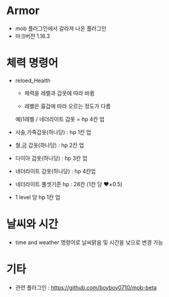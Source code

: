 # Armor
- mob 플러그인에서 갈라져 나온 플러그인
- 마크버전 1.16.3

# 체력 명령어
- reloed_Health
  
  - 체력을 레벨과 갑옷에 따라 바뀜
  
  - 레벨은 흉갑에 따라 오르는 정도가 다름
   
   예)1레벨 / 네더라이트 갑옷 = hp 4칸 업 
  
 - 사슬,가죽갑옷(하나당) : hp 1칸 업
  
 - 철,금 갑옷(하나당) : hp 2칸 업 
  
 - 다이아 갑옷(하나당) : hp 3칸 업
  
 - 네더라이트 갑옷(하나당) : hp 4칸업
  
 - 네더라이트 풀셋기준 hp : 28칸 (1칸 당 ❤×0.5)

 - 1 level 당 hp 1칸 업

# 날씨와 시간
- time and weather 명령어로 날씨맑음 및 시간을 낮으로 변경 가능

# 기타
- 관련 플러그인 : https://github.com/boyboy0710/mob-beta
